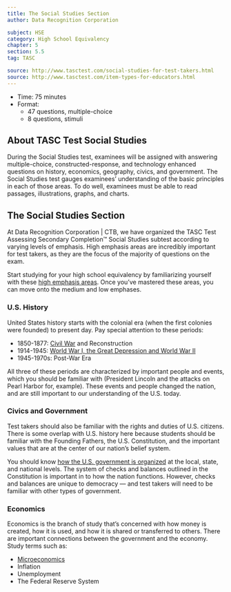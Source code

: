 ```yaml
---
title: The Social Studies Section
author: Data Recognition Corporation

subject: HSE
category: High School Equivalency
chapter: 5
section: 5.5
tag: TASC

source: http://www.tasctest.com/social-studies-for-test-takers.html
source: http://www.tasctest.com/item-types-for-educators.html
---
```

  * Time: 75 minutes
  * Format:
    - 47 questions, multiple-choice
    - 8 questions, stimuli

## About TASC Test Social Studies

During the Social Studies test, examinees will be assigned with answering multiple-choice, constructed-response, and technology enhanced questions on history, economics, geography, civics, and government. The Social Studies test gauges examinees’ understanding of the basic principles in each of those areas. To do well, examinees must be able to read passages, illustrations, graphs, and charts.

## The Social Studies Section

At Data Recognition Corporation | CTB, we have organized the TASC Test Assessing Secondary Completion&trade; Social Studies subtest according to varying levels of emphasis. High emphasis areas are incredibly important for test takers, as they are the focus of the majority of questions on the exam.

Start studying for your high school equivalency by familiarizing yourself with these [high emphasis areas](http://www.tasctest.com/blog.html#ufh-i-46796791-the-top-4-areas-of-social-studies-on-the-tasc-test). Once you’ve mastered these areas, you can move onto the medium and low emphases.

### U.S. History

United States history starts with the colonial era (when the first colonies were founded) to present day. Pay special attention to these periods:

  * 1850-1877: [Civil War](http://www.tasctest.com/blog.html#ufh-i-46796515-the-major-events-of-the-civil-war-tasc-social-studies) and Reconstruction
  * 1914-1945: [World War I, the Great Depression and World War II](http://www.tasctest.com/blog.html#ufh-i-46796425-how-world-war-i-caused-world-war-ii-tasc-social-studies)
  * 1945-1970s: Post-War Era

All three of these periods are characterized by important people and events, which you should be familiar with (President Lincoln and the attacks on Pearl Harbor for, example). These events and people changed the nation, and are still important to our understanding of the U.S. today.

### Civics and Government

Test takers should also be familiar with the rights and duties of U.S. citizens.
There is some overlap with U.S. history here because students should be familiar with the Founding Fathers, the U.S. Constitution, and the important values that are at the center of our nation’s belief system.

You should know [how the U.S. government is organized](http://www.tasctest.com/blog.html#ufh-i-46796305-how-the-federal-government-is-organized-tasc-social-studies) at the local, state, and national levels. The system of checks and balances outlined in the Constitution is important in to how the nation functions. However, checks and balances are unique to democracy — and test takers will need to be familiar with other types of government.

### Economics

Economics is the branch of study that’s concerned with how money is created, how it is used, and how it is shared or transferred to others. There are important connections between the government and the economy. Study terms such as:

  * [Microeconomics](http://www.tasctest.com/blog.html#ufh-i-46796257-a-beginner-s-guide-to-microeconomics-tasc-social-studies)
  * Inflation
  * Unemployment
  * The Federal Reserve System
